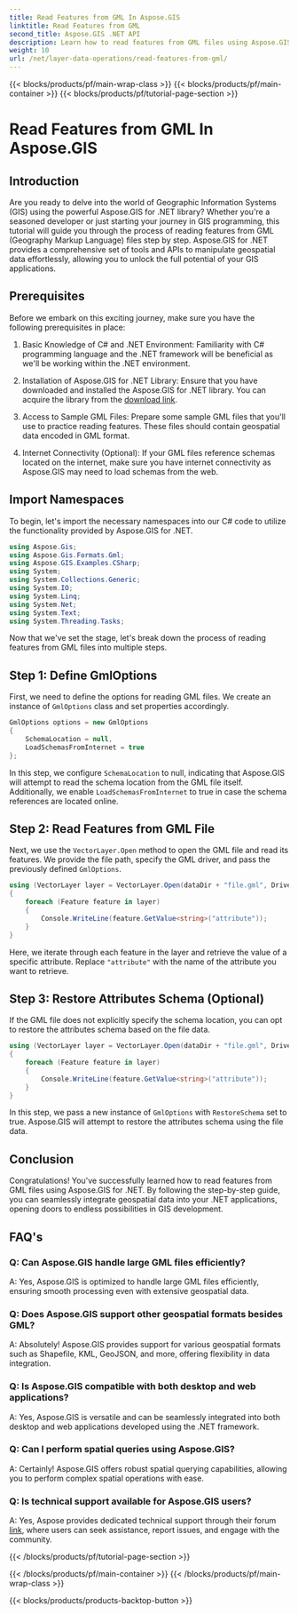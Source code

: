 ```yaml
---
title: Read Features from GML In Aspose.GIS
linktitle: Read Features from GML
second_title: Aspose.GIS .NET API
description: Learn how to read features from GML files using Aspose.GIS for .NET. A comprehensive tutorial for GIS developers.
weight: 10
url: /net/layer-data-operations/read-features-from-gml/
---
```


{{< blocks/products/pf/main-wrap-class >}}
{{< blocks/products/pf/main-container >}}
{{< blocks/products/pf/tutorial-page-section >}}

# Read Features from GML In Aspose.GIS

## Introduction

Are you ready to delve into the world of Geographic Information Systems (GIS) using the powerful Aspose.GIS for .NET library? Whether you're a seasoned developer or just starting your journey in GIS programming, this tutorial will guide you through the process of reading features from GML (Geography Markup Language) files step by step. Aspose.GIS for .NET provides a comprehensive set of tools and APIs to manipulate geospatial data effortlessly, allowing you to unlock the full potential of your GIS applications.

## Prerequisites

Before we embark on this exciting journey, make sure you have the following prerequisites in place:

1. Basic Knowledge of C# and .NET Environment: Familiarity with C# programming language and the .NET framework will be beneficial as we'll be working within the .NET environment.

2. Installation of Aspose.GIS for .NET Library: Ensure that you have downloaded and installed the Aspose.GIS for .NET library. You can acquire the library from the [download link](https://releases.aspose.com/gis/net/).

3. Access to Sample GML Files: Prepare some sample GML files that you'll use to practice reading features. These files should contain geospatial data encoded in GML format.

4. Internet Connectivity (Optional): If your GML files reference schemas located on the internet, make sure you have internet connectivity as Aspose.GIS may need to load schemas from the web.

## Import Namespaces

To begin, let's import the necessary namespaces into our C# code to utilize the functionality provided by Aspose.GIS for .NET.

```csharp
using Aspose.Gis;
using Aspose.Gis.Formats.Gml;
using Aspose.GIS.Examples.CSharp;
using System;
using System.Collections.Generic;
using System.IO;
using System.Linq;
using System.Net;
using System.Text;
using System.Threading.Tasks;
```

Now that we've set the stage, let's break down the process of reading features from GML files into multiple steps.

## Step 1: Define GmlOptions

First, we need to define the options for reading GML files. We create an instance of `GmlOptions` class and set properties accordingly.

```csharp
GmlOptions options = new GmlOptions
{
    SchemaLocation = null,
    LoadSchemasFromInternet = true
};
```

In this step, we configure `SchemaLocation` to null, indicating that Aspose.GIS will attempt to read the schema location from the GML file itself. Additionally, we enable `LoadSchemasFromInternet` to true in case the schema references are located online.

## Step 2: Read Features from GML File

Next, we use the `VectorLayer.Open` method to open the GML file and read its features. We provide the file path, specify the GML driver, and pass the previously defined `GmlOptions`.

```csharp
using (VectorLayer layer = VectorLayer.Open(dataDir + "file.gml", Drivers.Gml, options))
{
    foreach (Feature feature in layer)
    {
        Console.WriteLine(feature.GetValue<string>("attribute"));
    }
}
```

Here, we iterate through each feature in the layer and retrieve the value of a specific attribute. Replace `"attribute"` with the name of the attribute you want to retrieve.

## Step 3: Restore Attributes Schema (Optional)

If the GML file does not explicitly specify the schema location, you can opt to restore the attributes schema based on the file data.

```csharp
using (VectorLayer layer = VectorLayer.Open(dataDir + "file.gml", Drivers.Gml, new GmlOptions(){RestoreSchema = true}))
{
    foreach (Feature feature in layer)
    {
        Console.WriteLine(feature.GetValue<string>("attribute"));
    }
}
```

In this step, we pass a new instance of `GmlOptions` with `RestoreSchema` set to true. Aspose.GIS will attempt to restore the attributes schema using the file data.

## Conclusion

Congratulations! You've successfully learned how to read features from GML files using Aspose.GIS for .NET. By following the step-by-step guide, you can seamlessly integrate geospatial data into your .NET applications, opening doors to endless possibilities in GIS development.

## FAQ's

### Q: Can Aspose.GIS handle large GML files efficiently?

A: Yes, Aspose.GIS is optimized to handle large GML files efficiently, ensuring smooth processing even with extensive geospatial data.

### Q: Does Aspose.GIS support other geospatial formats besides GML?

A: Absolutely! Aspose.GIS provides support for various geospatial formats such as Shapefile, KML, GeoJSON, and more, offering flexibility in data integration.

### Q: Is Aspose.GIS compatible with both desktop and web applications?

A: Yes, Aspose.GIS is versatile and can be seamlessly integrated into both desktop and web applications developed using the .NET framework.

### Q: Can I perform spatial queries using Aspose.GIS?

A: Certainly! Aspose.GIS offers robust spatial querying capabilities, allowing you to perform complex spatial operations with ease.

### Q: Is technical support available for Aspose.GIS users?

A: Yes, Aspose provides dedicated technical support through their forum [link]( https://forum.aspose.com/c/gis/33), where users can seek assistance, report issues, and engage with the community.

{{< /blocks/products/pf/tutorial-page-section >}}

{{< /blocks/products/pf/main-container >}}
{{< /blocks/products/pf/main-wrap-class >}}

{{< blocks/products/products-backtop-button >}}
